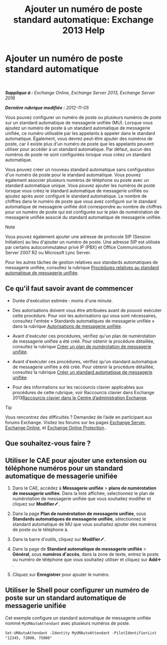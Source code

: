 ﻿---
title: 'Ajouter un numéro de poste standard automatique: Exchange 2013 Help'
TOCTitle: Ajouter un numéro de poste standard automatique
ms:assetid: f2bd62ba-1e01-4cb7-862c-c750752e20e0
ms:mtpsurl: https://technet.microsoft.com/fr-fr/library/Bb232200(v=EXCHG.150)
ms:contentKeyID: 50479551
ms.date: 05/23/2018
mtps_version: v=EXCHG.150
ms.translationtype: MT
---

# Ajouter un numéro de poste standard automatique

 

_**Sapplique à :** Exchange Online, Exchange Server 2013, Exchange Server 2016_

_**Dernière rubrique modifiée :** 2012-11-05_

Vous pouvez configurer un numéro de poste ou plusieurs numéros de poste sur un standard automatique de messagerie unifiée (MU). Lorsque vous ajoutez un numéro de poste à un standard automatique de messagerie unifiée, ce numéro utilisable par les appelants à appeler dans le standard automatique. Également, vous devrez peut-être ajouter des numéros de poste, car il existe plus d'un numéro de poste que les appelants peuvent utiliser pour accéder à un standard automatique. Par défaut, aucun des numéros de poste ne sont configurées lorsque vous créez un standard automatique.

Vous pouvez créer un nouveau standard automatique sans configuration d'un numéro de poste pour le standard automatique. Vous pouvez également associer plusieurs numéros de téléphone ou poste avec un standard automatique unique. Vous pouvez ajouter les numéros de poste lorsque vous créez le standard automatique de messagerie unifiée ou ajoutez après avoir configuré le standard automatique. Le nombre de chiffres dans le numéro de poste que vous avez configuré sur le standard automatique de messagerie unifiée doit correspondre au nombre de chiffres pour un numéro de poste qui est configurée sur le plan de numérotation de messagerie unifiée associé du standard automatique de messagerie unifiée.

> [!NOTE]
> Vous pouvez également ajouter une adresse de protocole SIP (Session Initiation) au lieu d'ajouter un numéro de poste. Une adresse SIP est utilisée par certains autocommutateur privé IP (PBX) et Office Communications Server 2007 R2 ou Microsoft Lync Server.


Pour les autres tâches de gestion relatives aux standards automatiques de messagerie unifiée, consultez la rubrique [Procédures relatives au standard automatique de messagerie unifiée](https://docs.microsoft.com/fr-fr/exchange/voice-mail-unified-messaging/automatically-answer-and-route-calls/um-auto-attendant-procedures).

## Ce qu'il faut savoir avant de commencer

  - Durée d'exécution estimée : moins d'une minute.

  - Des autorisations doivent vous être attribuées avant de pouvoir exécuter cette procédure. Pour voir les autorisations qui vous sont nécessaires, consultez l'entrée « Standards automatiques de messagerie unifiée » dans la rubrique [Autorisations de messagerie unifiée](unified-messaging-permissions-exchange-2013-help.md).

  - Avant d'exécuter ces procédures, vérifiez qu'un plan de numérotation de messagerie unifiée a été créé. Pour obtenir la procédure détaillée, consultez la rubrique [Créer un plan de numérotation de messagerie unifiée](https://docs.microsoft.com/fr-fr/exchange/voice-mail-unified-messaging/connect-voice-mail-system/create-um-dial-plan).

  - Avant d'exécuter ces procédures, vérifiez qu'un standard automatique de messagerie unifiée a été créé. Pour obtenir la procédure détaillée, consultez la rubrique [Créer un standard automatique de messagerie unifiée](create-a-um-auto-attendant-exchange-2013-help.md).

  - Pour des informations sur les raccourcis clavier applicables aux procédures de cette rubrique, voir Raccourcis clavier dans Exchange 2013[Raccourcis clavier dans le Centre d’administration Exchange](keyboard-shortcuts-in-the-exchange-admin-center-exchange-online-protection-help.md).

> [!TIP]
> Vous rencontrez des difficultés ? Demandez de l’aide en participant aux forums Exchange. Visitez les forums sur les pages <a href="https://go.microsoft.com/fwlink/p/?linkid=60612">Exchange Server</a>, <a href="https://go.microsoft.com/fwlink/p/?linkid=267542">Exchange Online</a>, et <a href="https://go.microsoft.com/fwlink/p/?linkid=285351">Exchange Online Protection</a>..


## Que souhaitez-vous faire ?

## Utiliser le CAE pour ajouter une extension ou téléphone numéros pour un standard automatique de messagerie unifiée

1.  Dans le CAE, accédez à **Messagerie unifiée** \> **plans de numérotation de messagerie unifiée**. Dans la liste affichée, sélectionnez le plan de numérotation de messagerie unifiée que vous souhaitez modifier et cliquez sur **Modifier**![Icône Modifier](images/Bb124582.6f53ccb2-1f13-4c02-bea0-30690e6ea71d(EXCHG.150).gif "Icône Modifier").

2.  Dans la page **Plan de numérotation de messagerie unifiée**, sous **Standards automatiques de messagerie unifiée**, sélectionnez le standard automatique de MU que vous souhaitez ajouter des numéros de poste ou le téléphone à.

3.  Dans la barre d'outils, cliquez sur **Modifier**![Icône Modifier](images/Bb124582.6f53ccb2-1f13-4c02-bea0-30690e6ea71d(EXCHG.150).gif "Icône Modifier").

4.  Dans la page de **Standard automatique de messagerie unifiée** \> **Général**, sous **numéros d'accès**, dans la zone de texte, entrez le poste ou numéro de téléphone que vous souhaitez utiliser et cliquez sur **Add**![Icône Ajouter](images/JJ218640.c1e75329-d6d7-4073-a27d-498590bbb558(EXCHG.150).gif "Icône Ajouter").

5.  Cliquez sur **Enregistrer** pour ajouter le numéro.

## Utiliser le Shell pour configurer un numéro de poste sur un standard automatique de messagerie unifiée

Cet exemple configure un standard automatique de messagerie unifiée nommé `MyUMAutoAttendant` avec plusieurs numéros de poste.

    Set-UMAutoAttendant -Identity MyUMAutoAttendant -PilotIdentifierList "12345, 72000, 75000"


